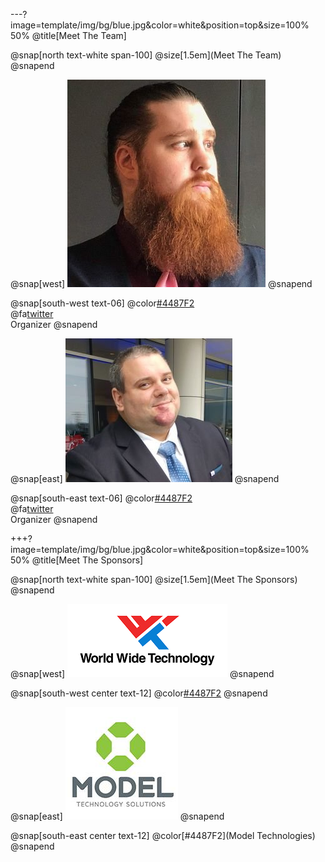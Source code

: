 ---?image=template/img/bg/blue.jpg&color=white&position=top&size=100% 50%
@title[Meet The Team]

@snap[north text-white span-100]
@size[1.5em](Meet The Team)
@snapend

@snap[west]
![Mike](template/img/profile/mike.png)
@snapend

@snap[south-west text-06]
@color[#4487F2](Mike)
<br>
@fa[twitter](barbariankb)
<br>
Organizer
@snapend

@snap[east]
![Ken](template/img/profile/ken.png)
@snapend

@snap[south-east text-06]
@color[#4487F2](Ken)
<br>
@fa[twitter](kenmaglio)
<br>
Organizer
@snapend


+++?image=template/img/bg/blue.jpg&color=white&position=top&size=100% 50%
@title[Meet The Sponsors]

@snap[north text-white span-100]
@size[1.5em](Meet The Sponsors)
@snapend

@snap[west]
![WWT](template/img/profile/wwt.png)
@snapend

@snap[south-west center text-12]
@color[#4487F2](WWT)
@snapend

@snap[east]
![Model](template/img/profile/model.png)
@snapend

@snap[south-east center text-12]
@color[#4487F2](Model Technologies)
@snapend